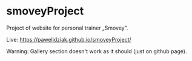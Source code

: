 # smoveyProject
Project of website for personal trainer „Smovey”.

Live: https://pawelidziak.github.io/smoveyProject/

Warning: Gallery section doesn't work as it should (just on github page).
